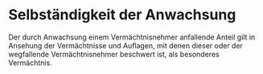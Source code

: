 # Selbständigkeit der Anwachsung

Der durch Anwachsung einem Vermächtnisnehmer anfallende Anteil gilt in Ansehung der Vermächtnisse und Auflagen, mit denen dieser oder der wegfallende Vermächtnisnehmer beschwert ist, als besonderes Vermächtnis. 

